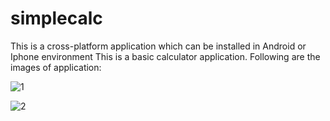 # simplecalc
This is a cross-platform application which can be installed in Android or Iphone environment
This is a basic calculator application.
Following are the images of application:

![1](https://user-images.githubusercontent.com/43025108/137591006-c3ff8e58-8fac-4ab9-81a0-738db019dc54.JPG)

![2](https://user-images.githubusercontent.com/43025108/137591008-d0399a4f-a833-4fd6-97ad-99df4c0d58a4.JPG)
